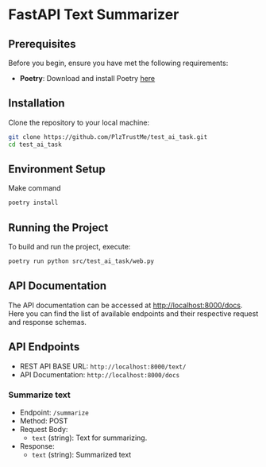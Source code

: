 # FastAPI Text Summarizer

## Prerequisites

Before you begin, ensure you have met the following requirements:
- **Poetry**: Download and install Poetry [here](https://python-poetry.org/docs/)

## Installation

Clone the repository to your local machine:

```bash
git clone https://github.com/PlzTrustMe/test_ai_task.git
cd test_ai_task
```

## Environment Setup

Make command
```bash
poetry install
```

## Running the Project

To build and run the project, execute:

```bash
poetry run python src/test_ai_task/web.py
```

## API Documentation

The API documentation can be accessed at [http://localhost:8000/docs](http://localhost:8000/docs).
Here you can find the list of available endpoints and their respective request and response schemas.

## API Endpoints
- REST API BASE URL: `http://localhost:8000/text/`
- API Documentation: `http://localhost:8000/docs`

### Summarize text

- Endpoint: `/summarize`
- Method: POST
- Request Body:
  - `text` (string): Text for summarizing.
- Response:
  - `text` (string): Summarized text
  
    